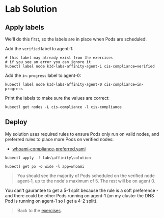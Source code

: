 # Lab Solution

## Apply labels

We'll do this first, so the labels are in place when Pods are scheduled.

Add the `verified` label to agent-1:

```
# this label may already exist from the exercises
# if you see an error you can ignore it
kubectl label node k3d-labs-affinity-agent-1 cis-compliance=verified
```

Add the `in-progress` label to agent-0:

```
kubectl label node k3d-labs-affinity-agent-0 cis-compliance=in-progress
```

Print the labels to make sure the values are correct:

```
kubectl get nodes -L cis-compliance -l cis-compliance
```

## Deploy

My solution uses required rules to ensure Pods only run on valid nodes, and preferred rules to place more Pods on verified nodes:

- [whoami-compliance-preferred.yaml](.\solution\whoami-compliance-preferred.yaml) 

```
kubectl apply -f labs\affinity\solution

kubectl get po -o wide -l app=whoami
```

> You should see the majority of Pods scheduled on the verified node agent-1, up to the node's maximum of 5. The rest will be on agent 0. 

You can't gaurantee to get a 5-1 split because the rule is a soft preference - and there could be other Pods running on agent-1 (on my cluster the DNS Pod is running on agent-1 so I get a 4-2 split).

> Back to the [exercises](README.md).